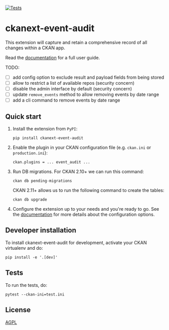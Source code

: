 [![Tests](https://github.com/DataShades/ckanext-event-audit/actions/workflows/test.yml/badge.svg)](https://github.com/DataShades/ckanext-event-audit/actions/workflows/test.yml)

# ckanext-event-audit

This extension will capture and retain a comprehensive record of all changes within a CKAN app. 

Read the [documentation](https://datashades.github.io/ckanext-event-audit/) for a full user guide.

TODO:
- [ ] add config option to exclude result and payload fields from being stored
- [ ] allow to restrict a list of available repos (security concern)
- [ ] disable the admin interface by default (security concern)
- [ ] update `remove_events` method to allow removing events by date range
- [ ] add a cli command to remove events by date range

## Quick start

1. Install the extension from `PyPI`:

    `pip install ckanext-event-audit`

2. Enable the plugin in your CKAN configuration file (e.g. `ckan.ini` or `production.ini`):

    `ckan.plugins = ... event_audit ...`

3. Run DB migrations. For CKAN 2.10+ we can run this command:

    `ckan db pending-migrations`

    CKAN 2.11+ allows us to run the following command to create the tables:

    `ckan db upgrade`

4. Configure the extension up to your needs and you're ready to go. See the [documentation](https://datashades.github.io/ckanext-event-audit/) for more details about the configuration options.

## Developer installation

To install ckanext-event-audit for development, activate your CKAN virtualenv and
do:

    pip install -e '.[dev]'

## Tests

To run the tests, do:

    pytest --ckan-ini=test.ini

## License

[AGPL](https://www.gnu.org/licenses/agpl-3.0.en.html)


